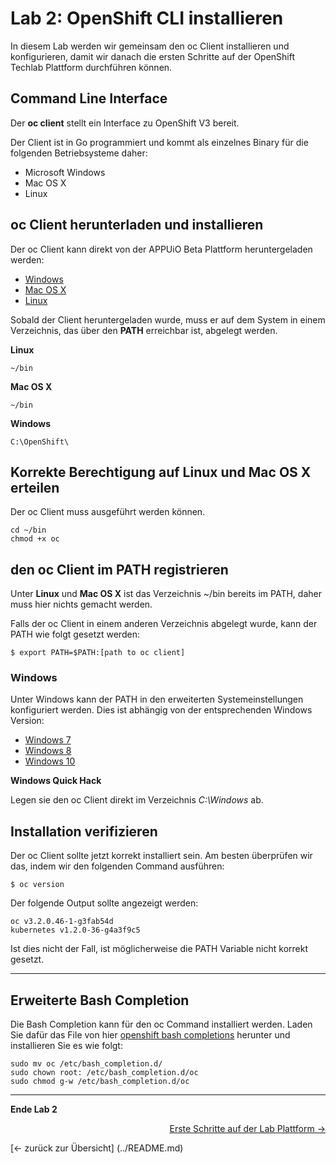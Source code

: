 # Lab 2: OpenShift CLI installieren

In diesem Lab werden wir gemeinsam den oc Client installieren und konfigurieren, damit wir danach die ersten Schritte auf der OpenShift Techlab Plattform durchführen können.

## Command Line Interface

Der **oc client** stellt ein Interface zu OpenShift V3 bereit.

Der Client ist in Go programmiert und kommt als einzelnes Binary für die folgenden Betriebsysteme daher:

- Microsoft Windows
- Mac OS X
- Linux


## oc Client herunterladen und installieren

Der oc Client kann direkt von der APPUiO Beta Plattform heruntergeladen werden:

* [Windows](https://master.appuio-beta.ch/console/extensions/clients/windows/oc.exe)
* [Mac OS X](https://master.appuio-beta.ch/console/extensions/clients/macosx/oc)
* [Linux](https://master.appuio-beta.ch/console/extensions/clients/linux/oc)

Sobald der Client heruntergeladen wurde, muss er auf dem System in einem Verzeichnis, das über den **PATH** erreichbar ist, abgelegt werden.

**Linux**

```
~/bin
```

**Mac OS X**

```
~/bin
```

**Windows**

```
C:\OpenShift\
```

## Korrekte Berechtigung auf Linux und Mac OS X erteilen

Der oc Client muss ausgeführt werden können.

```
cd ~/bin
chmod +x oc
```

## den oc Client im PATH registrieren

Unter **Linux** und **Mac OS X** ist das Verzeichnis ~/bin bereits im PATH, daher muss hier nichts gemacht werden.

Falls der oc Client in einem anderen Verzeichnis abgelegt wurde, kann der PATH wie folgt gesetzt werden:
```
$ export PATH=$PATH:[path to oc client]
```

### Windows

Unter Windows kann der PATH in den erweiterten Systemeinstellungen konfiguriert werden. Dies ist abhängig von der entsprechenden Windows Version:

- [Windows 7](http://geekswithblogs.net/renso/archive/2009/10/21/how-to-set-the-windows-path-in-windows-7.aspx)
- [Windows 8](http://www.itechtics.com/customize-windows-environment-variables/)
- [Windows 10](http://techmixx.de/windows-10-umgebungsvariablen-bearbeiten/)

**Windows Quick Hack**

Legen sie den oc Client direkt im Verzeichnis *C:\Windows* ab.


## Installation verifizieren

Der oc Client sollte jetzt korrekt installiert sein. Am besten überprüfen wir das, indem wir den folgenden Command ausführen:
```
$ oc version
```
Der folgende Output sollte angezeigt werden:
```
oc v3.2.0.46-1-g3fab54d
kubernetes v1.2.0-36-g4a3f9c5
```

Ist dies nicht der Fall, ist möglicherweise die PATH Variable nicht korrekt gesetzt.

---

## Erweiterte Bash Completion

Die Bash Completion kann für den oc Command installiert werden. Laden Sie dafür das File von hier [openshift bash completions](https://master.appuio-beta.ch/console/extensions/clients/bash-completion/oc) herunter und installieren Sie es wie folgt:

```
sudo mv oc /etc/bash_completion.d/
sudo chown root: /etc/bash_completion.d/oc
sudo chmod g-w /etc/bash_completion.d/oc
```

---

**Ende Lab 2**

<p width="100px" align="right"><a href="03_first_steps.md">Erste Schritte auf der Lab Plattform →</a></p>
[← zurück zur Übersicht] (../README.md)
